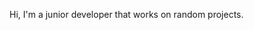 Hi, I'm a junior developer that works on random projects.

<!---
xabierprg/xabierprg is a ✨ special ✨ repository because its `README.md` (this file) appears on your GitHub profile.
You can click the Preview link to take a look at your changes.
--->

